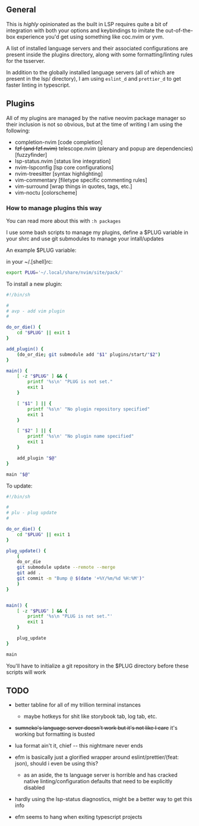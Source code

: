 ## General

This is _highly_ opinionated as the built in LSP requires quite a bit of integration with both your options and keybindings to imitate the out-of-the-box experience you'd get using something like coc.nvim or yvm.

A list of installed language servers and their associated configurations are present inside the plugins directory, along with some formatting/linting rules for the tsserver.

In addition to the globally installed language servers (all of which are present in the lsp/ directory), I am using `eslint_d` and `prettier_d` to get faster linting in typescript.

## Plugins

All of my plugins are managed by the native neovim package manager so their inclusion is not so obvious, but at the time of writing I am using the following:

- completion-nvim [code completion]
- ~~fzf (and fzf.nvim)~~ telescope.nvim (plenary and popup are dependencies) [fuzzyfinder]
- lsp-status.nvim [status line integration]
- nvim-lspconfig [lsp core configurations]
- nvim-treesitter [syntax highlighting]
- vim-commentary [filetype specific commenting rules]
- vim-surround [wrap things in quotes, tags, etc.]
- vim-noctu [colorscheme]

### How to manage plugins this way

You can read more about this with `:h packages`

I use some bash scripts to manage my plugins, define a $PLUG variable in your shrc and use git submodules to manage your intall/updates

An example $PLUG variable:

in your ~/.[shell]rc:
```bash
export PLUG='~/.local/share/nvim/site/pack/'
```

To install a new plugin:
```bash
#!/bin/sh

#
# avp - add vim plugin
#

do_or_die() {
    cd "$PLUG" || exit 1
}

add_plugin() {
    (do_or_die; git submodule add "$1" plugins/start/"$2")
}

main() {
    [ -z "$PLUG" ] && {
        printf '%s\n' "PLUG is not set."
        exit 1
    }

    [ "$1" ] || {
        printf '%s\n' "No plugin repository specified"
        exit 1
    }

    [ "$2" ] || {
        printf '%s\n' "No plugin name specified"
        exit 1
    }

    add_plugin "$@"
}

main "$@"
```

To update:

```bash
#!/bin/sh

#
# plu - plug update
#

do_or_die() {
    cd "$PLUG" || exit 1
}

plug_update() {
    (
    do_or_die
    git submodule update --remote --merge
    git add .
    git commit -m "Bump @ $(date '+%Y/%m/%d %H:%M')"
    )
}


main() {
    [ -z "$PLUG" ] && {
        printf '%s\n "PLUG is not set."'
        exit 1
    }

    plug_update
}

main
```

You'll have to initialize a git repository in the $PLUG directory before these scripts will work


## TODO
- better tabline for all of my trillion terminal instances
    - maybe hotkeys for shit like storybook tab, log tab, etc.
- ~~sumneko's language server doesn't work but it's not like I care~~ it's working but formatting is busted
- lua format ain't it, chief -- this nightmare never ends
- efm is basically just a glorified wrapper around eslint/prettier/(feat: json), should i even be using this?
    - as an aside, the ts language server is horrible and has cracked native linting/configuration defaults that need to be explicitly disabled

- hardly using the lsp-status diagnostics, might be a better way to get this info
- efm seems to hang when exiting typescript projects
